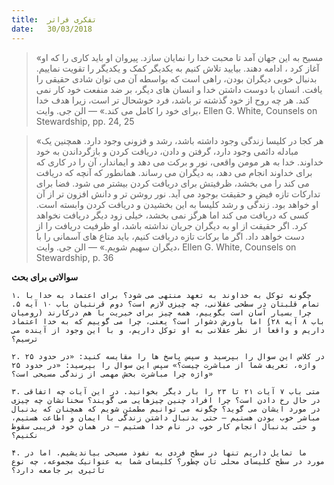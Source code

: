 ```yaml
---
title:  تفکری فراتر
date:   30/03/2018
---
```


> <p></p>
> «مسیح به این جهان آمد تا محبت خدا را نمایان سازد. پیروان او باید کاری را که او آغاز کرد ، ادامه دهند. بیایید تلاش کنیم به یکدیگر کمک و یکدیگر را تقویت نماییم. بدنبال خوبی دیگران بودن، راهی است که بواسطه آن می توان شادی حقیقی را یافت. انسان با دوست داشتن خدا و انسان های دیگر، بر ضد منفعت خود کار نمی کند. هر چه روح از خود گذشته تر باشد، فرد خوشحال تر است، زیرا هدف خدا برای خود را کامل می کند.» — الن جی. وایت، Ellen G. White, Counsels on Stewardship, pp. 24, 25

> <p></p>
> «هر کجا در کلیسا زندگی وجود داشته باشد، رشد و فزونی وجود دارد. همچنین یک مبادله دائمی وجود دارد، گرفتن و دادن، دریافت کردن و بازگرداندن به خود خداوند. خدا به هر مومن واقعی، نور و برکت می دهد و ایماندار، آن را در کاری که برای خداوند انجام می دهد، به دیگران می رساند. همانطور که آنچه که دریافت می کند را می بخشد، ظرفیتش برای دریافت کردن بیشتر می شود. فضا برای تدارکات تازه فیض و حقیقت بوجود می آید. نور روشن تر و دانش افزون تر از آن او خواهد بود. زندگی و رشد کلیسا به این بخشیدن و دریافت کردن وابسته است. کسی که دریافت می کند اما هرگز نمی بخشد، خیلی زود دیگر دریافت نخواهد کرد. اگر حقیقت از او به دیگران جریان نداشته باشد، او ظرفیت دریافت را از دست خواهد داد. اگر ما برکات تازه دریافت کنیم، باید متاع های آسمانی را با دیگران سهیم شویم.» — الن جی. وایت، Ellen G. White, Counsels on Stewardship, p. 36

**سوالاتی برای بحث**

`۱. چگونه توکل به خداوند به تعهد منتهی می شود؟ برای اعتماد به خدا با تمام قلبتان در سطحی عقلانی، چه چیزی لازم است؟ دوم قرنتیان باب ۱۰ آیه ۵. چرا بسیار آسان است بگوییم، همه چیز برای خیریت با هم درکارند (رومیان باب ۸ آیه ۲۸) اما باورش دشوار است؟ یعنی، چرا می گوییم که به خدا اعتماد داریم و واقعاً از نظر عقلانی به او توکل داریم، و با این وجود از آینده می ترسیم؟`

`۲. در کلاس این سوال را بپرسید و سپس پاسخ ها را مقایسه کنید: «در حدود ۲۵ واژه، تعریف شما از مباشرت چیست؟» سپس این سوال را بپرسید: «در حدود ۲۵ واژه چرا مباشرت بخش مهمی از زندگی مسیحی است؟»`

`۳. متی باب ۷ آیات ۲۱ تا ۲۳ را بار دیگر بخوانید. در این آیات چه اتفاقی در حال رخ دادن است؟ چرا افراد چنین چیزهایی می گویند؟ سخنانشان چه چیزی در مورد ایشان می گوید؟ چگونه می توانیم مطمئن شویم که همچنان که بدنبال مباشر خوب بودن هستیم — حتی بدنبال داشتن زندگی با ایمان و اطاعت هستیم، و حتی بدنبال انجام کار خوب در نام خدا هستیم — در همان خود فریبی سقوط نکنیم؟`

`۴. ما تمایل داریم تنها در سطح فردی به نفوذ مسیحی بیاندیشیم. اما در مورد در سطح کلیسای محلی تان چطور؟ کلیسای شما به عنوانیک مجموعه، چه نوع تاثیری بر جامعه دارد؟`